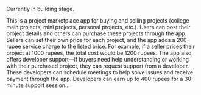 Currently in building stage.

This is a project marketplace app for buying and selling projects (college main projects, mini projects, personal projects, etc.). Users can post their project details and others can purchase these projects through the app. Sellers can set their own price for each project, and the app adds a 200-rupee service charge to the listed price. For example, if a seller prices their project at 1000 rupees, the total cost would be 1200 rupees. The app also offers developer support—if buyers need help understanding or working with their purchased project, they can request support from a developer. These developers can schedule meetings to help solve issues and receive payment through the app. Developers can earn up to 400 rupees for a 30-minute support session...
